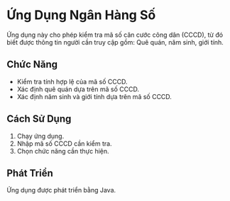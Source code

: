 # Ứng Dụng Ngân Hàng Số

Ứng dụng này cho phép kiểm tra mã số căn cước công dân (CCCD), từ đó biết được thông tin người cần truy cập gồm: Quê quán, năm sinh, giới tính.

## Chức Năng

- Kiểm tra tính hợp lệ của mã số CCCD.
- Xác định quê quán dựa trên mã số CCCD.
- Xác định năm sinh và giới tính dựa trên mã số CCCD.

## Cách Sử Dụng

1. Chạy ứng dụng.
2. Nhập mã số CCCD cần kiểm tra.
3. Chọn chức năng cần thực hiện.

## Phát Triển

Ứng dụng được phát triển bằng Java.
